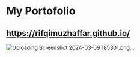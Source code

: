 # My Portofolio
## https://rifqimuzhaffar.github.io/
![Uploading Screenshot 2024-03-09 185301.png…]()

